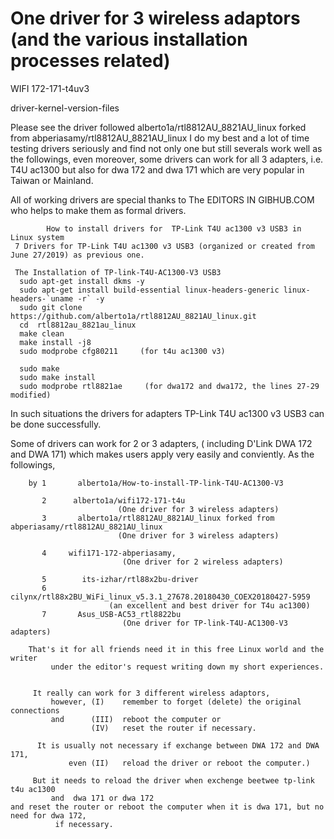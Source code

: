 # One driver for 3 wireless adaptors (and the various installation processes related)

WIFI 172-171-t4uv3

driver-kernel-version-files


Please see the driver followed
alberto1a/rtl8812AU_8821AU_linux forked from abperiasamy/rtl8812AU_8821AU_linux
I do my best and a lot of time testing drivers seriously and find not only one but still
severals work well as the followings, even moreover, some drivers can work for all 3 adapters, 
i.e. T4U ac1300 but also for dwa 172 and dwa 171 which are very popular in Taiwan or Mainland.

  All of working drivers are special thanks to The EDITORS IN GIBHUB.COM
  who helps to make them as formal drivers.

            How to install drivers for  TP-Link T4U ac1300 v3 USB3 in Linux system
     7 Drivers for TP-Link T4U ac1300 v3 USB3 (organized or created from June 27/2019) as previous one.

     The Installation of TP-link-T4U-AC1300-V3 USB3
      sudo apt-get install dkms -y
      sudo apt-get install build-essential linux-headers-generic linux-headers-`uname -r` -y
      sudo git clone   https://github.com/alberto1a/rtl8812AU_8821AU_linux.git
      cd  rtl8812au_8821au_linux 
      make clean
      make install -j8
      sudo modprobe cfg80211     (for t4u ac1300 v3)
      
      sudo make 
      sudo make install      
      sudo modprobe rtl8821ae     (for dwa172 and dwa172, the lines 27-29 modified)
                    
                  
   In such situations the drivers for adapters TP-Link T4U ac1300 v3 USB3 can be done successfully. 
   
   Some of drivers can work for 2 or 3 adapters, ( including D'Link DWA 172 and DWA 171)
            which makes users apply very easily and conviently. As the followings,
        
        by 1       alberto1a/How-to-install-TP-link-T4U-AC1300-V3
                  
           2      alberto1a/wifi172-171-t4u                                                      
                            (One driver for 3 wireless adapters)
           3       alberto1a/rtl8812AU_8821AU_linux forked from abperiasamy/rtl8812AU_8821AU_linux
                            (One driver for 3 wireless adapters)
                  
           4     wifi171-172-abperiasamy,  
                             (One driver for 2 wireless adapters)
           
           5        its-izhar/rtl88x2bu-driver
           6        cilynx/rtl88x2BU_WiFi_linux_v5.3.1_27678.20180430_COEX20180427-5959
                          (an excellent and best driver for T4u ac1300)
           7       Asus_USB-AC53_rtl8822bu 
                             (One driver for TP-link-T4U-AC1300-V3 adapters)
                  
        That's it for all friends need it in this free Linux world and the writer
             under the editor's request writing down my short experiences.
                     
                     
         It really can work for 3 different wireless adaptors,
             however, (I)    remember to forget (delete) the original connections 
             and      (III)  reboot the computer or 
                      (IV)   reset the router if necessary.
   
          It is usually not necessary if exchange between DWA 172 and DWA 171,
                 even (II)   reload the driver or reboot the computer.)
   
         But it needs to reload the driver when exchenge beetwee tp-link t4u ac1300 
             and  dwa 171 or dwa 172
    and reset the router or reboot the computer when it is dwa 171, but no need for dwa 172,   
              if necessary.
